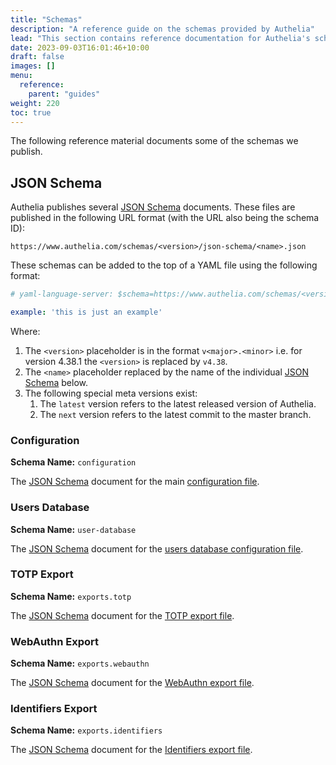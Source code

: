 ```yaml
---
title: "Schemas"
description: "A reference guide on the schemas provided by Authelia"
lead: "This section contains reference documentation for Authelia's schemas."
date: 2023-09-03T16:01:46+10:00
draft: false
images: []
menu:
  reference:
    parent: "guides"
weight: 220
toc: true
---
```


The following reference material documents some of the schemas we publish.

## JSON Schema

Authelia publishes several [JSON Schema] documents. These files are published in the following URL format (with the URL
also being the schema ID):

```
https://www.authelia.com/schemas/<version>/json-schema/<name>.json
```

These schemas can be added to the top of a YAML file using the following format:

```yaml
# yaml-language-server: $schema=https://www.authelia.com/schemas/<version>/json-schema/<name>.json

example: 'this is just an example'
```

Where:

1. The `<version>` placeholder is in the format `v<major>.<minor>` i.e. for version 4.38.1 the `<version>` is replaced
   by `v4.38`.
2. The `<name>` placeholder replaced by the name of the individual [JSON Schema] below.
3. The following special meta versions exist:
   1. The `latest` version refers to the latest released version of Authelia.
   2. The `next` version refers to the latest commit to the master branch.


### Configuration

**Schema Name:** `configuration`

The [JSON Schema] document for the main [configuration file](../../configuration/methods/files.md).

### Users Database

**Schema Name:** `user-database`

The [JSON Schema] document for the [users database configuration file](passwords.md#user--password-file).

### TOTP Export

**Schema Name:** `exports.totp`

The [JSON Schema] document for the [TOTP export file](../cli/authelia/authelia_storage_user_totp_export.md).

### WebAuthn Export

**Schema Name:** `exports.webauthn`

The [JSON Schema] document for the [WebAuthn export file](../cli/authelia/authelia_storage_user_webauthn_export.md).

### Identifiers Export

**Schema Name:** `exports.identifiers`

The [JSON Schema] document for the [Identifiers export file](../cli/authelia/authelia_storage_user_identifiers_export.md).

[JSON Schema]: https://json-schema.org/
